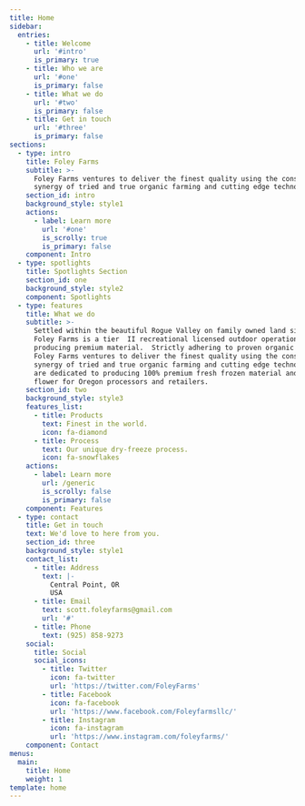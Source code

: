 ```yaml
---
title: Home
sidebar:
  entries:
    - title: Welcome
      url: '#intro'
      is_primary: true
    - title: Who we are
      url: '#one'
      is_primary: false
    - title: What we do
      url: '#two'
      is_primary: false
    - title: Get in touch
      url: '#three'
      is_primary: false
sections:
  - type: intro
    title: Foley Farms
    subtitle: >-
      Foley Farms ventures to deliver the finest quality using the consummate
      synergy of tried and true organic farming and cutting edge technology.
    section_id: intro
    background_style: style1
    actions:
      - label: Learn more
        url: '#one'
        is_scrolly: true
        is_primary: false
    component: Intro
  - type: spotlights
    title: Spotlights Section
    section_id: one
    background_style: style2
    component: Spotlights
  - type: features
    title: What we do
    subtitle: >-
      Settled within the beautiful Rogue Valley on family owned land since 1964,
      Foley Farms is a tier  II recreational licensed outdoor operation
      producing premium material.  Strictly adhering to proven organic methods,
      Foley Farms ventures to deliver the finest quality using the consummate
      synergy of tried and true organic farming and cutting edge technology.  We
      are dedicated to producing 100% premium fresh frozen material and whole
      flower for Oregon processors and retailers.
    section_id: two
    background_style: style3
    features_list:
      - title: Products
        text: Finest in the world.
        icon: fa-diamond
      - title: Process
        text: Our unique dry-freeze process.
        icon: fa-snowflakes
    actions:
      - label: Learn more
        url: /generic
        is_scrolly: false
        is_primary: false
    component: Features
  - type: contact
    title: Get in touch
    text: We'd love to here from you.
    section_id: three
    background_style: style1
    contact_list:
      - title: Address
        text: |-
          Central Point, OR
          USA
      - title: Email
        text: scott.foleyfarms@gmail.com
        url: '#'
      - title: Phone
        text: (925) 858-9273
    social:
      title: Social
      social_icons:
        - title: Twitter
          icon: fa-twitter
          url: 'https://twitter.com/FoleyFarms'
        - title: Facebook
          icon: fa-facebook
          url: 'https://www.facebook.com/Foleyfarmsllc/'
        - title: Instagram
          icon: fa-instagram
          url: 'https://www.instagram.com/foleyfarms/'
    component: Contact
menus:
  main:
    title: Home
    weight: 1
template: home
---
```

